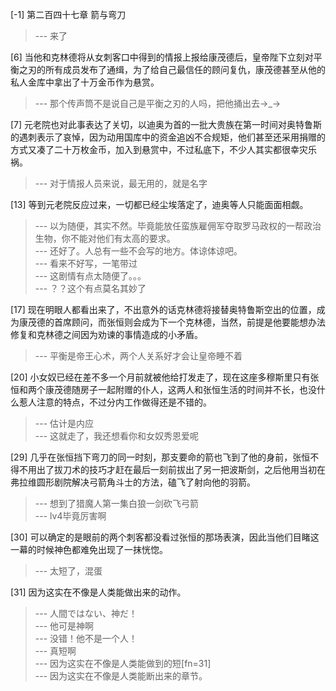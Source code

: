 
[-1] 第二百四十七章 箭与弯刀
>--- 来了<br>

[6] 当他和克林德将从女刺客口中得到的情报上报给康茂德后，皇帝陛下立刻对平衡之刃的所有成员发布了通缉，为了给自己最信任的顾问复仇，康茂德甚至从他的私人金库中拿出了十万金币作为悬赏。
>--- 那个传声筒不是说自己是平衡之刃的人吗，把他捅出去→_→<br>

[7] 元老院也对此事表达了关切，以迪奥为首的一批大贵族在第一时间对奥特鲁斯的遇刺表示了哀悼，因为动用国库中的资金追凶不合规矩，他们甚至还采用捐赠的方式又凑了二十万枚金币，加入到悬赏中，不过私底下，不少人其实都很幸灾乐祸。
>--- 对于情报人员来说，最无用的，就是名字<br>

[13] 等到元老院反应过来，一切都已经尘埃落定了，迪奥等人只能面面相觑。
>--- 以为随便，其实不然。毕竟能放任蛮族雇佣军夺取罗马政权的一帮政治生物，你不能对他们有太高的要求。<br>
>--- 还好了。人总有一些不会写的地方。体谅体谅吧。<br>
>--- 看来不好写，一笔带过<br>
>--- 这剧情有点太随便了。。。<br>
>--- ？？这个有点莫名其妙了<br>

[17] 现在明眼人都看出来了，不出意外的话克林德将接替奥特鲁斯空出的位置，成为康茂德的首席顾问，而张恒则会成为下一个克林德，当然，前提是他要能想办法修复和克林德之间因为劝谏的事情造成的小矛盾。
>--- 平衡是帝王心术，两个人关系好才会让皇帝睡不着<br>

[20] 小女奴已经在差不多一个月前就被他给打发走了，现在这座多穆斯里只有张恒和两个康茂德随房子一起附赠的仆人，这两人和张恒生活的时间并不长，也没什么惹人注意的特点，不过分内工作做得还是不错的。
>--- 估计是内应<br>
>--- 这就走了，我还想看你和女奴秀恩爱呢<br>

[29] 几乎在张恒挡下弯刀的同一时刻，那支要命的箭也飞到了他的身前，张恒不得不用出了拔刀术的技巧才赶在最后一刻前拔出了另一把波斯剑，之后他用当初在弗拉维圆形剧院解决弓箭角斗士的方法，磕飞了射向他的羽箭。
>--- 想到了猎魔人第一集白狼一剑砍飞弓箭<br>
>--- lv4毕竟厉害啊<br>

[30] 可以确定的是眼前的两个刺客都没看过张恒的那场表演，因此当他们目睹这一幕的时候神色都难免出现了一抹恍惚。
>--- 太短了，混蛋<br>

[31] 因为这实在不像是人类能做出来的动作。
>--- 人間ではない、神だ！<br>
>--- 他可是神啊<br>
>--- 没错！他不是一个人！<br>
>--- 真短啊<br>
>--- 因为这实在不像是人类能做到的短[fn=31]<br>
>--- 因为这实在不像是人类能断出来的章节。<br>
